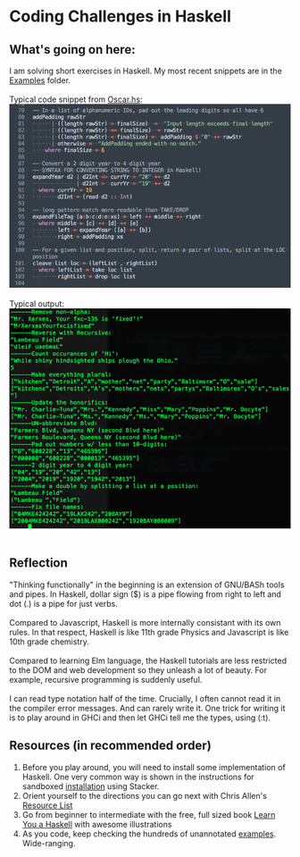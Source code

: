 # Coding Challenges in Haskell

## What's going on here:
I am solving short exercises in Haskell.  My most recent snippets are in the [Examples](https://github.com/atom-box/haskatchawan/blob/master/Examples/Oscar.hs) folder.<br><br>
Typical code snippet from [Oscar.hs](https://github.com/atom-box/haskatchawan/tree/master/Examples):<br>
![screenshot of Oscar.hs code](https://github.com/atom-box/haskatchawan/blob/master/screenshots/OscarCode_721x470.png)<br><br>
Typical output:<br>
![screenshot of Oscar.hs output](https://github.com/atom-box/haskatchawan/blob/master/screenshots/OscarOutput_888x695.png)<br><br>

## Reflection
 "Thinking functionally" in the beginning is an extension of GNU/BASh tools and pipes.  In Haskell, dollar sign ($) is a pipe flowing from right to left and dot (.) is a pipe for just verbs.  <br><br>
Compared to Javascript, Haskell is more internally consistant with its own rules. In that respect, Haskell is like 11th grade Physics and Javascript is like 10th grade chemistry. <br><br>Compared to learning Elm language, the Haskell tutorials are less restricted to the DOM and web development so they unleash a lot of beauty.  For example, recursive programming is suddenly useful.<br><br>
I can read type notation half of the time.  Crucially, I often cannot read it in the compiler error messages.  And can rarely write it.  One trick for writing it is to play around in GHCi and then let GHCi tell me the types, using (:t).


## Resources (in recommended order)
1. Before you play around, you will need to install some implementation of Haskell.  One very common way is shown in the instructions for sandboxed [installation](https://tech.fpcomplete.com/haskell/tutorial/stack-play) using Stacker.
2. Orient yourself to the directions you can go next with Chris Allen's [Resource List](https://github.com/bitemyapp/learnhaskell) 
3. Go from beginner to intermediate with the free, full sized book [Learn You a Haskell](http://learnyouahaskell.com/) with awesome illustrations
4. As you code, keep checking the hundreds of unannotated [examples](https://www.schoolofhaskell.com/school/to-infinity-and-beyond/pick-of-the-week/Simple%20examples).  Wide-ranging.


